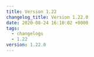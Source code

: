 ```yaml
---
title: Version 1.22
changelog_title: Version 1.22.0
date: 2020-08-24 16:10:02 +0000
tags:
  - changelogs
  - 1.22
version: 1.22.0
---
```


<script src="https://gist.github.com/spinnaker-release/e457272b5aac37a5c6512b80b0c53d5f.js?file=1.22.0.md"></script>
